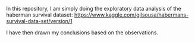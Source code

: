 In this repository, I am simply doing the exploratory data analysis of the haberman survival dataset: https://www.kaggle.com/gilsousa/habermans-survival-data-set/version/1

I have then drawn my conclusions based on the observations.
